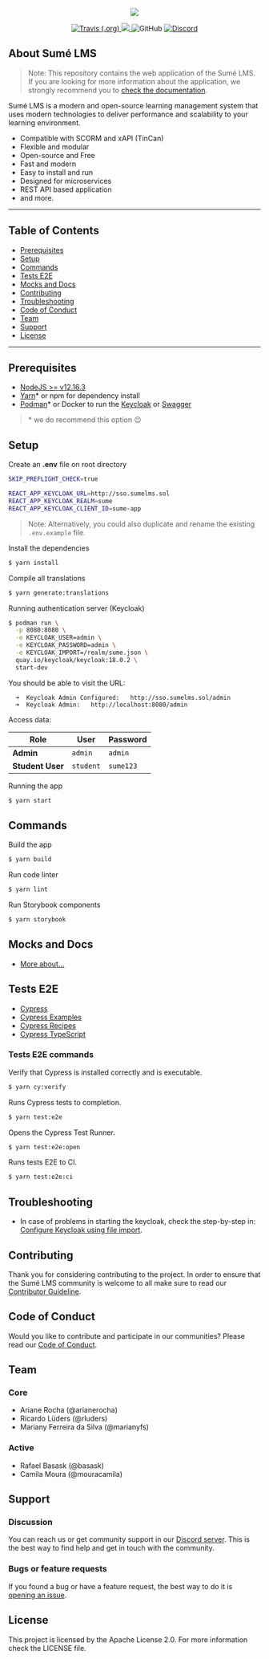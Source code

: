 <p align="center">
  <a href="http://www.sumelms.com">
    <img src=".github/sumelms.svg" />
  </a>
</p>

<p align="center">
  <a href="https://travis-ci.com/github/sumelms/frontend">
    <img alt="Travis (.org)" src="https://travis-ci.com/sumelms/frontend.svg?branch=main">
  </a>
  <a href="https://codecov.io/gh/sumelms/frontend">
    <img src="https://codecov.io/gh/sumelms/frontend/branch/main/graph/badge.svg?token=OIC51X2RE2" />
  </a>
  <img alt="GitHub" src="https://img.shields.io/github/license/sumelms/frontend">
  <a href="https://discord.gg/Yh9q9cd">
    <img alt="Discord" src="https://img.shields.io/discord/726500188021063682">
  </a>
</p>

## About Sumé LMS

> Note: This repository contains the web application of the Sumé LMS. If you are looking for more information about the application, we strongly recommend you to [check the documentation](https://www.sumelms.com/docs).

Sumé LMS is a modern and open-source learning management system that uses modern technologies to deliver performance and scalability to your learning environment.

- Compatible with SCORM and xAPI (TinCan)
- Flexible and modular
- Open-source and Free
- Fast and modern
- Easy to install and run
- Designed for microservices
- REST API based application
- and more.

---

## Table of Contents

- [Prerequisites](#prerequisites)
- [Setup](#setup)
- [Commands](#commands)
- [Tests E2E](#tests-e2e)
- [Mocks and Docs](#tests-e2e)
- [Contributing](#contributing)
- [Troubleshooting](#troubleshooting)
- [Code of Conduct](#code-of-conduct)
- [Team](#team)
- [Support](#support)
- [License](#license)

---

## Prerequisites

- [NodeJS >= v12.16.3](https://nodejs.org/en/download/releases/)
- [Yarn](https://yarnpkg.com/)\* or npm for dependency install
- [Podman](https://podman.io/)\* or Docker to run the [Keycloak](https://www.keycloak.org/) or [Swagger](https://swagger.io/)

> \* we do recommend this option 😉

## Setup

Create an **.env** file on root directory

```.sh
SKIP_PREFLIGHT_CHECK=true

REACT_APP_KEYCLOAK_URL=http://sso.sumelms.sol
REACT_APP_KEYCLOAK_REALM=sume
REACT_APP_KEYCLOAK_CLIENT_ID=sume-app
```

> Note: Alternatively, you could also duplicate and rename the existing `.env.example` file.

Install the dependencies

```.sh
$ yarn install
```

Compile all translations

```.sh
$ yarn generate:translations
```

Running authentication server (Keycloak)

```sh
$ podman run \
  -p 8080:8080 \
  -e KEYCLOAK_USER=admin \
  -e KEYCLOAK_PASSWORD=admin \
  -e KEYCLOAK_IMPORT=/realm/sume.json \
  quay.io/keycloak/keycloak:18.0.2 \
  start-dev
```

You should be able to visit the URL:

```
  ➜  Keycloak Admin Configured:   http://sso.sumelms.sol/admin
  ➜  Keycloak Admin:   http://localhost:8080/admin
```

Access data:

|Role |User  | Password|
|--- | --- | ---|
|**Admin**| `admin`| `admin`|
|**Student User**| `student`| `sume123`|


Running the app

```.sh
$ yarn start
```

## Commands

Build the app

```.sh
$ yarn build
```

Run code linter

```.sh
$ yarn lint
```

Run Storybook components

```.sh
$ yarn storybook
```

## Mocks and Docs

- [More about...](./swagger/README.md)

## Tests E2E

- [Cypress](https://www.cypress.io/)
- [Cypress Examples](https://example.cypress.io/)
- [Cypress Recipes](https://github.com/cypress-io/cypress-example-recipes#fundamentals)
- [Cypress TypeScript](https://docs.cypress.io/guides/tooling/typescript-support.html#Configure-tsconfig-json)

### Tests E2E commands

Verify that Cypress is installed correctly and is executable.

```.sh
$ yarn cy:verify
```

Runs Cypress tests to completion.

```.sh
$ yarn test:e2e
```

Opens the Cypress Test Runner.

```.sh
$ yarn test:e2e:open
```

Runs tests E2E to CI.

```.sh
$ yarn test:e2e:ci
```

## Troubleshooting

* In case of problems in starting the keycloak, check the step-by-step in: [Configure Keycloak using file import](docs/keycloak-configuration.md).

## Contributing

Thank you for considering contributing to the project. In order to ensure that the Sumé LMS community is welcome to all make sure to read our [Contributor Guideline](https://sumelms.com/docs/contributing).

## Code of Conduct

Would you like to contribute and participate in our communities? Please read our [Code of Conduct](https://www.sumelms.com/docs/conduct).

## Team

### Core

- Ariane Rocha (@arianerocha)
- Ricardo Lüders (@rluders)
- Mariany Ferreira da Silva (@marianyfs)

### Active

- Rafael Basask (@basask)
- Camila Moura (@mouracamila)

## Support

### Discussion

You can reach us or get community support in our [Discord server](https://discord.gg/Yh9q9cd).
This is the best way to find help and get in touch with the community.

### Bugs or feature requests

If you found a bug or have a feature request, the best way to do
it is [opening an issue](https://github.com/sumelms/frontend/issues).

## License

This project is licensed by the Apache License 2.0. For more information check the LICENSE file.
